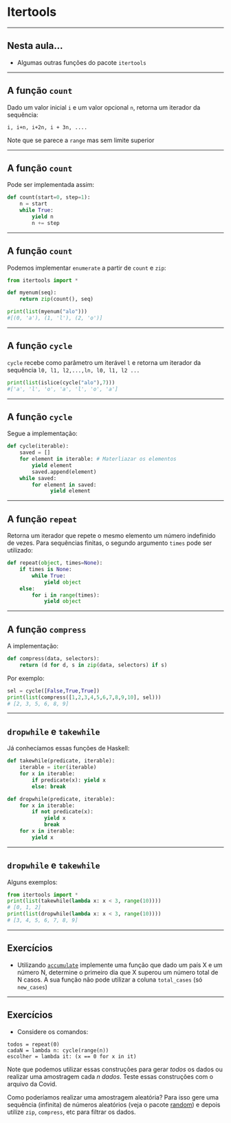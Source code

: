 # Itertools

--- 
## Nesta aula... 

- Algumas outras funções do pacote `itertools`

---
## A função `count`

Dado um valor inicial `i` e um valor opcional `n`, retorna um iterador da sequência:
```
i, i+n, i+2n, i + 3n, ....
```

Note que se parece a `range` mas sem limite superior

---
## A função `count`

Pode ser implementada assim:
```python
def count(start=0, step=1):
    n = start
    while True:
        yield n
        n += step
```
---
## A função `count`
Podemos implementar `enumerate` a partir de `count` e `zip`:

```python
from itertools import *

def myenum(seq):
    return zip(count(), seq)

print(list(myenum("alo")))
#[(0, 'a'), (1, 'l'), (2, 'o')]
```

---
## A função `cycle`

`cycle` recebe como parâmetro um iterável `l` e retorna
um iterador da sequência `l0, l1, l2,...,ln, l0, l1, l2 ...`

```python
print(list(islice(cycle("alo"),7)))
#['a', 'l', 'o', 'a', 'l', 'o', 'a']
```

---
## A função `cycle`

Segue a implementação:

```python
def cycle(iterable):
    saved = []
    for element in iterable: # Materliazar os elementos
        yield element
        saved.append(element)
    while saved:
        for element in saved:
              yield element
```
---
## A função `repeat`

Retorna um iterador que repete o mesmo elemento um número indefinido de vezes. 
Para sequências finitas, o segundo argumento `times` pode ser utilizado:

```python
def repeat(object, times=None):
    if times is None:
        while True:
            yield object
    else:
        for i in range(times):
            yield object
```
---
## A função `compress`

A implementação:
```python
def compress(data, selectors):
    return (d for d, s in zip(data, selectors) if s)
```

Por exemplo: 
```python
sel = cycle([False,True,True])
print(list(compress([1,2,3,4,5,6,7,8,9,10], sel)))
# [2, 3, 5, 6, 8, 9]
```

---
## `dropwhile` e `takewhile`

Já conhecíamos essas funções de Haskell:

```python
def takewhile(predicate, iterable):
    iterable = iter(iterable)
    for x in iterable:
        if predicate(x): yield x
        else: break

def dropwhile(predicate, iterable):
    for x in iterable:
        if not predicate(x):
            yield x
            break
    for x in iterable:
        yield x
```

---
## `dropwhile` e `takewhile`

Alguns exemplos:

```python
from itertools import *
print(list(takewhile(lambda x: x < 3, range(10))))
# [0, 1, 2]
print(list(dropwhile(lambda x: x < 3, range(10))))
# [3, 4, 5, 6, 7, 8, 9]
```

--- 
## Exercícios

- Utilizando <a href="https://docs.python.org/3/library/itertools.html">`accumulate`</a> implemente uma função que dado um país X e um número
  N, determine o primeiro dia que X superou um número total de  N casos.  A sua função
  não pode utilizar a coluna `total_cases` (só `new_cases`)
--- 
## Exercícios
- Considere os comandos:

``` 
todos = repeat(0) 
cadaN = lambda n: cycle(range(n)) 
escolher = lambda it: (x == 0 for x in it) 
```

Note que podemos utilizar essas construções para gerar _todos_ os dados
ou realizar uma amostragem cada _n dados_. Teste essas construções
com o arquivo da Covid. 

Como poderíamos realizar 
uma amostragem aleatória? Para isso gere uma sequência (infinita) de números
aleatórios (veja o pacote <a href="https://docs.python.org/3/library/random.html">random</a>)
e depois utilize `zip`, `compress`, etc para filtrar os dados. 

